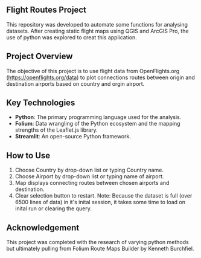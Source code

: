 ## Flight Routes Project

This repository was developed to automate some functions for analysing datasets. After creating static flight maps using QGIS and ArcGIS Pro, the use of python was explored to creat this application.

## Project Overview

The objective of this project is to use flight data from OpenFlights.org (https://openflights.org/data) to plot connections routes between origin and destination airports based on country and orgin airport.

## Key Technologies

- **Python**: The primary programming language used for the analysis.
- **Folium**: Data wrangling of the Python ecosystem and the mapping strengths of the Leaflet.js library.
- **Streamlit**: An open-source Python framework.

## How to Use

1. Choose Country by drop-down list or typing Country name.
2. Choose Airport by drop-down list or typing name of airport.
3. Map displays connecting routes between chosen airports and destination.
4. Clear selection button to restart.
Note: Because the dataset is full (over 6500 lines of data) in it's inital session, it takes some time to load on inital run or clearing the query. 

## Acknowledgement

This project was completed with the research of varying python methods but ultimately pulling from Folium Route Maps Builder by Kenneth Burchfiel.
